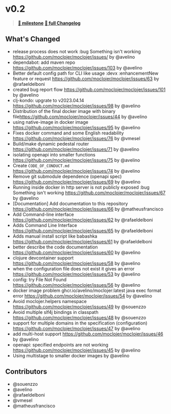# v0.2

> **[🎯 milestone](https://github.com/moclojer/moclojer/milestone/1?closed=1)**
> **[🔖 full Changelog](https://github.com/moclojer/moclojer/commits/v0.2)**

## What's Changed

* release process does not work :bug Something isn't working <https://github.com/moclojer/moclojer/issues/> by @avelino
* dependabot: add maven repo <https://github.com/moclojer/moclojer/issues/103> by @avelino
* Better default config path for CLI like usage :devx :enhancementNew feature or request <https://github.com/moclojer/moclojer/issues/63> by @rafaeldelboni
* created bug report flow <https://github.com/moclojer/moclojer/issues/101> by @avelino
* clj-kondo: upgrate to v2023.04.14 <https://github.com/moclojer/moclojer/issues/98> by @avelino
* Distribution of the final docker image with binary file<https://github.com/moclojer/moclojer/issues/44> by @avelino
* using native-image in docker image <https://github.com/moclojer/moclojer/issues/95> by @avelino
* Fixes docker command and some English readability <https://github.com/moclojer/moclojer/issues/76> by @vmesel
* Build/make dynamic pedestal router <https://github.com/moclojer/moclojer/issues/71> by @avelino
* isolating openapi into smaller functions <https://github.com/moclojer/moclojer/issues/75> by @avelino
* Create `CODE_OF_CONDUCT.md` <https://github.com/moclojer/moclojer/issues/74> by @avelino
* Remove git submodule dependence (openapi spec) <https://github.com/moclojer/moclojer/issues/69> by @avelino
* Running inside docker in http server is not publicly exposed :bug Something isn't working <https://github.com/moclojer/moclojer/issues/67> by @avelino
* [Documentation] Add documentation to this repository <https://github.com/moclojer/moclojer/issues/66> by @matheusfrancisco
* Add Command-line interface <https://github.com/moclojer/moclojer/issues/62> by @rafaeldelboni
* Adds Command Line Interface <https://github.com/moclojer/moclojer/issues/65> by @rafaeldelboni
* Adds manual install script like babashka <https://github.com/moclojer/moclojer/issues/61> by @rafaeldelboni
* better describe the code documentation <https://github.com/moclojer/moclojer/issues/60> by @avelino
* clojure devcontainer support <https://github.com/moclojer/moclojer/issues/58> by @avelino
* when the configuration file does not exist it gives an error <https://github.com/moclojer/moclojer/issues/53> by @avelino
* config: try File Not Found  <https://github.com/moclojer/moclojer/issues/56> by @avelino
* docker image problem ghcr.io/avelino/moclojer:latest java exec format error <https://github.com/moclojer/moclojer/issues/54> by @avelino
* Avoid moclojer.helpers namespace <https://github.com/moclojer/moclojer/issues/49> by @souenzzo
* Avoid multiple slf4j bindings in classpath <https://github.com/moclojer/moclojer/issues/48> by @souenzzo
* support for multiple domains in the specification (configuration) <https://github.com/moclojer/moclojer/issues/47> by @avelino
* add multi-host support <https://github.com/moclojer/moclojer/issues/46> by @avelino
* openapi: specified endpoints are not working <https://github.com/moclojer/moclojer/issues/45> by @avelino
* Using multistage to smaller docker images by @avelino

## Contributors

* @souenzzo
* @avelino
* @rafaeldelboni
* @vmesel
* @matheusfrancisco
